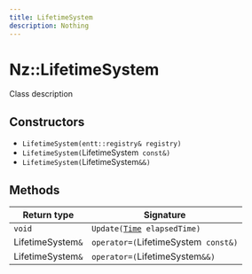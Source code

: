 ```yaml
---
title: LifetimeSystem
description: Nothing
---
```


# Nz::LifetimeSystem

Class description

## Constructors

- `LifetimeSystem(entt::registry& registry)`
- `LifetimeSystem(`LifetimeSystem` const&)`
- `LifetimeSystem(`LifetimeSystem`&&)`

## Methods

| Return type | Signature |
| ----------- | --------- |
| `void` | `Update(`[`Time`](documentation/generated/Core/Time.md)` elapsedTime)` |
| LifetimeSystem`&` | `operator=(`LifetimeSystem` const&)` |
| LifetimeSystem`&` | `operator=(`LifetimeSystem`&&)` |
